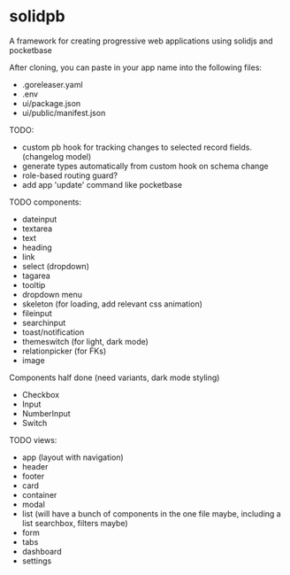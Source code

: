 # solidpb

A framework for creating progressive web applications using solidjs and pocketbase

After cloning, you can paste in your app name into the following files:

- .goreleaser.yaml
- .env
- ui/package.json
- ui/public/manifest.json

TODO:

- custom pb hook for tracking changes to selected record fields. (changelog model)
- generate types automatically from custom hook on schema change
- role-based routing guard?
- add app 'update' command like pocketbase

TODO components:

- dateinput
- textarea
- text
- heading
- link
- select (dropdown)
- tagarea
- tooltip
- dropdown menu
- skeleton (for loading, add relevant css animation)
- fileinput
- searchinput
- toast/notification
- themeswitch (for light, dark mode)
- relationpicker (for FKs)
- image

Components half done (need variants, dark mode styling)

- Checkbox
- Input
- NumberInput
- Switch

TODO views:

- app (layout with navigation)
- header
- footer
- card
- container
- modal
- list (will have a bunch of components in the one file maybe, including a list searchbox, filters maybe)
- form
- tabs
- dashboard
- settings
